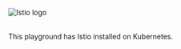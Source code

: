 ![Istio logo](https://raw.githubusercontent.com/lorenzo85/scenarios-ica/master/istio-logo.svg)

<br>
This playground has Istio installed on Kubernetes.